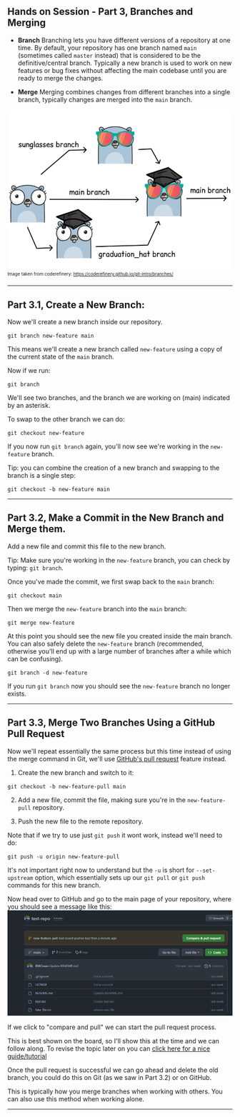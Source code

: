 ## Hands on Session - Part 3, Branches and Merging

- **Branch** Branching lets you have different versions of a repository at one time. By default, your repository has one branch named `main` (sometimes called `master` instead) that is considered to be the definitive/central branch. Typically a new branch is used to work on new features or bug fixes without affecting the main codebase until you are ready to merge the changes.

- **Merge** Merging combines changes from different branches into a single branch, typically changes are merged into the `main` branch.

![git branching and merging visualized](../assets/day2/git_branches_merging_not_mine.png)
<sub><sup>Image taken from coderefinery: https://coderefinery.github.io/git-intro/branches/ </sup></sub>

---

## Part 3.1, Create a New Branch:

Now we'll create a new branch inside our repository. 


```
git branch new-feature main
```

This means we'll create a new branch called `new-feature` using a copy of the current state of the `main` branch. 

Now if we run:
```
git branch 
```

We'll see two branches, and the branch we are working on (main) indicated by an asterisk.

To swap to the other branch we can do: 

```
git checkout new-feature
```

If you now run `git branch` again, you'll now see we're working in the `new-feature` branch. 


Tip: you can combine the creation of a new branch and swapping to the branch is a single step:

```
git checkout -b new-feature main
```

---

## Part 3.2, Make a Commit in the New Branch and Merge them. 

Add a new file and commit this file to the new branch. 

Tip: Make sure you're working in the `new-feature` branch, you can check by typing: `git branch`.

Once you've made the commit, we first swap back to the `main` branch:

```
git checkout main
```

Then we merge the `new-feature` branch into the `main` branch: 

```
git merge new-feature
```

At this point you should see the new file you created inside the main branch. You can also safely delete the `new-feature` branch (recommended, otherwise you'll end up with a large number of branches after a while which can be confusing).

```
git branch -d new-feature
```

If you run `git branch` now you should see the `new-feature` branch no longer exists. 


---

## Part 3.3, Merge Two Branches Using a GitHub Pull Request

Now we'll repeat essentially the same process but this time instead of using the merge command in Git, we'll use [GitHub's pull request](https://docs.github.com/en/pull-requests/collaborating-with-pull-requests/proposing-changes-to-your-work-with-pull-requests/about-pull-requests) feature instead.

1. Create the new branch and switch to it: 

```
git checkout -b new-feature-pull main
```

2. Add a new file, commit the file, making sure you're in the `new-feature-pull` repository. 

3. Push the new file to the remote repository. 

Note that if we try to use just `git push` it wont work, instead we'll need to do:

```
git push -u origin new-feature-pull
```

It's not important right now to understand but the `-u` is short for `--set-upstream` option, which essentially sets up our `git pull` or `git push` commands for this new branch.

Now head over to GitHub and go to the main page of your repository, where you should see a message like this:
![pull request option showing up on GitHub](../assets/day2/git_pull_request_appear.png)

If we click to "compare and pull" we can start the pull request process. 

This is best shown on the board, so I'll show this at the time and we can follow along. To revise the topic later on you can [click here for a nice guide/tutorial](https://docs.github.com/en/pull-requests/collaborating-with-pull-requests/proposing-changes-to-your-work-with-pull-requests/creating-a-pull-request)


Once the pull request is successful we can go ahead and delete the old branch, you could do this on Git (as we saw in Part 3.2) or on GitHub. 

This is typically how you merge branches when working with others. You can also use this method when working alone. 

---

